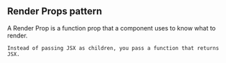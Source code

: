 ## Render Props pattern

A Render Prop is a function prop that a component uses to know what to render.

`Instead of passing JSX as children, you pass a function that returns JSX.`
